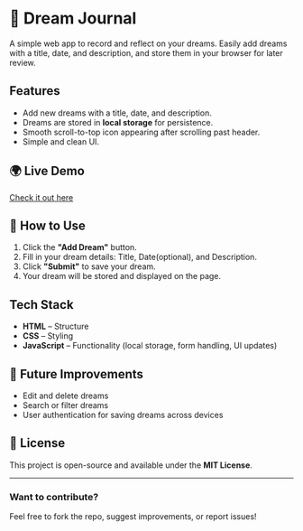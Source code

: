 # 🌙 Dream Journal

A simple web app to record and reflect on your dreams. Easily add dreams with a title, date, and description, and store them in your browser for later review.

## Features
- Add new dreams with a title, date, and description.
- Dreams are stored in **local storage** for persistence.
- Smooth scroll-to-top icon appearing after scrolling past header.
- Simple and clean UI.

## 🌍 Live Demo
[Check it out here](https://simonsjostrand-portfolio.github.io/dream-journal/)  

## 📖 How to Use
1. Click the **"Add Dream"** button.
2. Fill in your dream details: Title, Date(optional), and Description.
3. Click **"Submit"** to save your dream.
4. Your dream will be stored and displayed on the page.

## Tech Stack
- **HTML** – Structure  
- **CSS** – Styling  
- **JavaScript** – Functionality (local storage, form handling, UI updates)

## 📌 Future Improvements
- Edit and delete dreams  
- Search or filter dreams  
- User authentication for saving dreams across devices  

## 📄 License
This project is open-source and available under the **MIT License**.

---

### Want to contribute?
Feel free to fork the repo, suggest improvements, or report issues!

